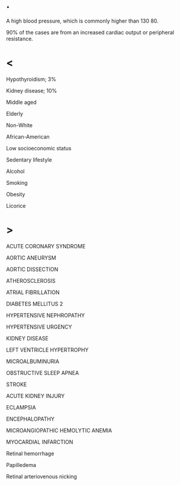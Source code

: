 # .

A high blood pressure, which is commonly higher than 130 80.

90% of the cases are from an increased cardiac output or peripheral resistance.

# <

Hypothyroidism; 3%

Kidney disease; 10%

Middle aged

Elderly

Non-White

African-American

Low socioeconomic status

Sedentary lifestyle

Alcohol

Smoking

Obesity

Licorice

# >

ACUTE CORONARY SYNDROME

AORTIC ANEURYSM

AORTIC DISSECTION

ATHEROSCLEROSIS

ATRIAL FIBRILLATION

DIABETES MELLITUS 2

HYPERTENSIVE NEPHROPATHY

HYPERTENSIVE URGENCY

KIDNEY DISEASE

LEFT VENTRICLE HYPERTROPHY

MICROALBUMINURIA

OBSTRUCTIVE SLEEP APNEA

STROKE

ACUTE KIDNEY INJURY

ECLAMPSIA

ENCEPHALOPATHY

MICROANGIOPATHIC HEMOLYTIC ANEMIA

MYOCARDIAL INFARCTION

Retinal hemorrhage

Papilledema

Retinal arteriovenous nicking
